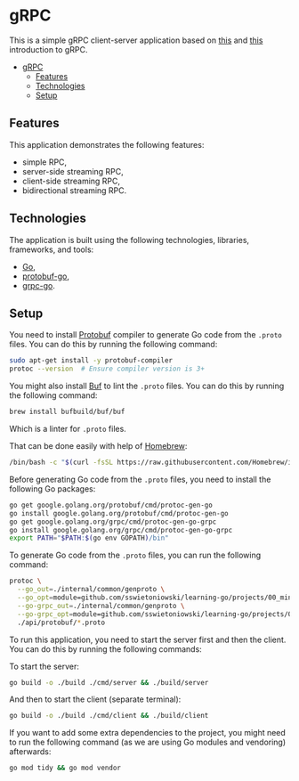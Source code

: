 # gRPC

This is a simple gRPC client-server application based on [this](https://grpc.io/docs/languages/go/quickstart/) and [this](https://grpc.io/docs/languages/go/basics/) introduction to gRPC.

- [gRPC](#grpc)
  - [Features](#features)
  - [Technologies](#technologies)
  - [Setup](#setup)

## Features

This application demonstrates the following features:

- simple RPC,
- server-side streaming RPC,
- client-side streaming RPC,
- bidirectional streaming RPC.

## Technologies

The application is built using the following technologies, libraries, frameworks, and tools:

- [Go](https://golang.org/),
- [protobuf-go](https://github.com/protocolbuffers/protobuf-go),
- [grpc-go](https://github.com/grpc/grpc-go).

## Setup

You need to install [Protobuf](https://protobuf.dev/) compiler to generate Go code from the `.proto` files. You can do this by running the following command:

```bash
sudo apt-get install -y protobuf-compiler
protoc --version  # Ensure compiler version is 3+
```

You might also install [Buf](https://github.com/bufbuild/buf) to lint the `.proto` files. You can do this by running the following command:

```bash
brew install bufbuild/buf/buf
```

Which is a linter for `.proto` files.

That can be done easily with help of [Homebrew](https://brew.sh/):

```bash
/bin/bash -c "$(curl -fsSL https://raw.githubusercontent.com/Homebrew/install/HEAD/install.sh)"
```

Before generating Go code from the `.proto` files, you need to install the following Go packages:

```bash
go get google.golang.org/protobuf/cmd/protoc-gen-go
go install google.golang.org/protobuf/cmd/protoc-gen-go
go get google.golang.org/grpc/cmd/protoc-gen-go-grpc
go install google.golang.org/grpc/cmd/protoc-gen-go-grpc
export PATH="$PATH:$(go env GOPATH)/bin"
```

To generate Go code from the `.proto` files, you can run the following command:

```bash
protoc \
  --go_out=./internal/common/genproto \
  --go_opt=module=github.com/sswietoniowski/learning-go/projects/00_mini/06_grpc_demo/common/genproto \
  --go-grpc_out=./internal/common/genproto \
  --go-grpc_opt=module=github.com/sswietoniowski/learning-go/projects/00_mini/06_grpc_demo/common/genproto \
  ./api/protobuf/*.proto
```

To run this application, you need to start the server first and then the client. You can do this by running the following commands:

To start the server:

```bash
go build -o ./build ./cmd/server && ./build/server
```

And then to start the client (separate terminal):

```bash
go build -o ./build ./cmd/client && ./build/client
```

If you want to add some extra dependencies to the project, you might need to run the following command (as we are using Go modules and vendoring) afterwards:

```bash
go mod tidy && go mod vendor
```
